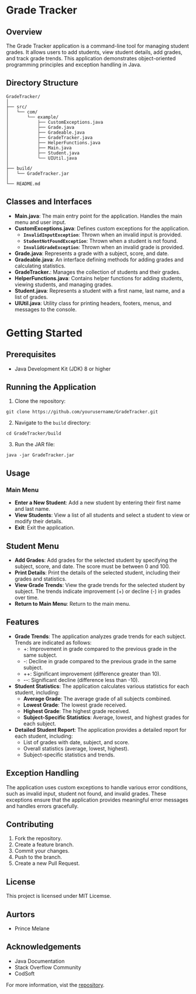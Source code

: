# **Grade Tracker**

## **Overview**

The Grade Tracker application is a command-line tool for managing student grades. It allows users to add students, view student details, add grades, and track grade trends. This application demonstrates object-oriented programming principles and exception handling in Java.

## **Directory Structure**

```
GradeTracker/
│
├── src/
│   └── com/
│       └── example/
│           ├── CustomExceptions.java
│           ├── Grade.java
│           ├── Gradeable.java
│           ├── GradeTracker.java
│           ├── HelperFunctions.java
│           ├── Main.java
│           ├── Student.java
│           └── UIUtil.java
│
├── build/
│   └── GradeTracker.jar
│
└── README.md
```

## Classes and Interfaces
* **Main.java**: The main entry point for the application. Handles the main menu and user input.
* **CustomExceptions.java**: Defines custom exceptions for the application.
   * **`InvalidInputException`**: Thrown when an invalid input is provided.
   * **`StudentNotFoundException`**: Thrown when a student is not found.
   * **`InvalidGradeException`**: Thrown when an invalid grade is provided.
* **Grade.java**: Represents a grade with a subject, score, and date.
* **Gradeable.java**: An interface defining methods for adding grades and calculating statistics.
* **GradeTracker.**: Manages the collection of students and their grades.
* **HelperFunctions.java**: Contains helper functions for adding students, viewing students, and managing grades.
* **Student.java**: Represents a student with a first name, last name, and a list of grades.
* **UIUtil.java**: Utility class for printing headers, footers, menus, and messages to the console.

# **Getting Started**
## **Prerequisites**
* Java Development Kit (JDK) 8 or higher

## **Running the Application**
1. Clone the repository:
```
git clone https://github.com/yourusername/GradeTracker.git
 ```
2. Navigate to the `build` directory:
```
cd GradeTracker/build
```
3. Run the JAR file:
```
java -jar GradeTracker.jar
```

## **Usage**
### Main Menu
* **Enter a New Student**: Add a new student by entering their first name and last name.
* **View Students**: View a list of all students and select a student to view or modify their details.
* **Exit**: Exit the application.

## Student Menu
* **Add Grades**: Add grades for the selected student by specifying the subject, score, and date. The score must be between 0 and 100.
* **Print Details**: Print the details of the selected student, including their grades and statistics.
* **View Grade Trends**: View the grade trends for the selected student by subject. The trends indicate improvement (+) or decline (-) in grades over time.
* **Return to Main Menu**: Return to the main menu.

## Features
* **Grade Trends**: The application analyzes grade trends for each subject. Trends are indicated as follows:
  * +: Improvement in grade compared to the previous grade in the same subject.
  * -: Decline in grade compared to the previous grade in the same subject.
  * ++: Significant improvement (difference greater than 10).
  * --: Significant decline (difference less than -10).
* **Student Statistics**: The application calculates various statistics for each student, including:
  * **Average Grade**: The average grade of all subjects combined.
  * **Lowest Grade**: The lowest grade received.
  * **Highest Grade**: The highest grade received.
  * **Subject-Specific Statistics**: Average, lowest, and highest grades for each subject.
* **Detailed Student Report**: The application provides a detailed report for each student, including:
  * List of grades with date, subject, and score.
  * Overall statistics (average, lowest, highest).
  * Subject-specific statistics and trends.


 ## **Exception Handling**
The application uses custom exceptions to handle various error conditions, such as invalid input, student not found, and invalid grades. These exceptions ensure that the application provides meaningful error messages and handles errors gracefully.

## **Contributing**
1. Fork the repository.
2. Create a feature branch.
3. Commit your changes.
4. Push to the branch.
5. Create a new Pull Request.

## **License**
This project is licensed under MIT Licemse.

## **Aurtors**
* Prince Melane

## **Acknowledgements**
* Java Documentation
* Stack Overflow Community
* CodSoft
 
For more information, vist the [repository](https://github.com/yourusername/GradeTracker.git).
 
